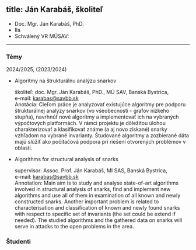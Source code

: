 title: Ján Karabáš, školiteľ 
---

* Doc. Mgr. Ján Karabáš,  PhD.        
* IIa 
* Schválený VR MÚSAV: 


---

### Témy

2024/2025, (2023/2024)

-   Algoritmy na štrukturálnu analýzu snarkov    

    školiteľ: doc. Mgr. Ján Karabáš, PhD., MÚ SAV, Banská Bystrica,    
    e-mail: karabas@savbb.sk    
    Anotácia: Cieľom práce je analyzovať existujúce algoritmy pre podporu štrukturálnej analýzy snarkov (vo všeobecnosti - grafov nízkeho stupňa), navrhnúť nové algoritmy a implementovať ich na vybraných výpočtových platformách. V rámci projektu je dôležitou úlohou charakterizovať a klasifikovať známe (a aj novo získané) snarky vzhľadom na vybrané invarianty. Študované algoritmy a zozbierané dáta majú slúžiť ako počítačová podpora pri riešení otvorených problémov v oblasti.

-   Algorithms for structural analysis of snarks     

    supervisor: Assoc. Prof. Ján Karabáš, MI SAS, Banská Bystrica,    
    e-mail: karabas@savbb.sk    
    Annotation: Main aim is to study and analyse state-of-art algorithms involved in structural analysis of snarks, find and implement new algorithms and use all of them in examination of all known and newly constructed snarks. Another important problem is related to characterisation and classification of known and newly found snarks with respect to specific set of invariants (the set could be extend if needed). The studied algorithms and the gathered data on snarks will serve in attacks to the open problems in the area.


### Študenti   



